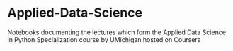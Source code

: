# Applied-Data-Science

Notebooks documenting the lectures which form the Applied Data Science in Python Specialization course by UMichigan hosted on Coursera
